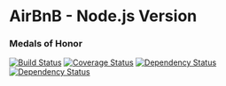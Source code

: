 AirBnB - Node.js Version
========================

### Medals of Honor
[![Build Status](https://travis-ci.org/chyld/airbnb-js.png?branch=master)](https://travis-ci.org/chyld/airbnb-js)
[![Coverage Status](https://coveralls.io/repos/chyld/airbnb-js/badge.png)](https://coveralls.io/r/chyld/airbnb-js)
[![Dependency Status](https://david-dm.org/chyld/airbnb-js.png)](https://david-dm.org/chyld/airbnb-js)
[![Dependency Status](https://gemnasium.com/chyld/airbnb-js.png)](https://gemnasium.com/chyld/airbnb-js)
